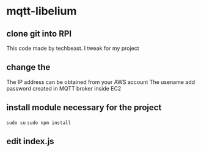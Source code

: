 # mqtt-libelium

## clone git into RPI
This code made by techbeast. I tweak for my project

## change the 
The IP address can be obtained from your AWS account
The usename add password created in MQTT broker inside EC2

## install module necessary for the project
`sudo su`
`sudo npm install`

## edit index.js

